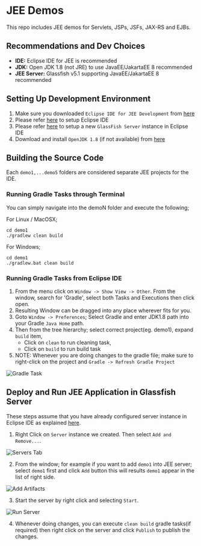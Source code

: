 # JEE Demos
This repo includes JEE demos for Servlets, JSPs, JSFs, JAX-RS and EJBs.

## Recommendations and Dev Choices
* **IDE:** Eclipse IDE for JEE is recommended
* **JDK:** Open JDK 1.8 (not JRE) to use JavaEE/JakartaEE 8 recommended
* **JEE Server:** Glassfish v5.1 supporting JavaEE/JakartaEE 8 recommended

## Setting Up Development Environment

1. Make sure you downloaded `Eclipse IDE for JEE Development` from [here](https://www.eclipse.org/downloads/packages/release/2021-06/r/eclipse-ide-enterprise-java-and-web-developers)
2. Please refer [here](https://github.com/rasika/jee-demo/blob/master/docs/SettingUpEclipseIDEViews.md) to setup Eclipse IDE
3. Please refer [here](https://github.com/rasika/jee-demo/blob/master/docs/SettingUpGlassFish.md) to setup a new `GlassFish Server` instance in Eclipse IDE
4. Download and install `OpenJDK 1.8` (if not available) from [here](https://openjdk.java.net/install/)

## Building the Source Code
Each `demo1,...demo5` folders are considered separate JEE projects for the IDE. 
### Running Gradle Tasks through Terminal
You can simply navigate into the demoN folder and execute the following;

For Linux / MacOSX;

```
cd demo1
./gradlew clean build
```

For Windows;

```
cd demo1
./gradlew.bat clean build
```

### Running Gradle Tasks from Eclipse IDE
1. From the menu click on `Window -> Show View -> Other`. From the window, search for 'Gradle', select both Tasks and Executions then click open. 
2. Resulting Window can be dragged into any place wherever fits for you.
3. Goto `Window -> Preferences`; Select Gradle and enter JDK1.8 path into your Gradle `Java Home` path.
4. Then from the tree hierarchy; select correct project(eg. demo1), expand `build` item, 
   - Click on `clean` to run cleaning task, 
   - Click on `build` to run build task
5. NOTE: Whenever you are doing changes to the gradle file; make sure to right-click on the project and `Gradle -> Refresh Gradle Project`

![Gradle Task](https://github.com/rasika/jee-demo/raw/master/docs/images/gradle-task.png)

## Deploy and Run JEE Application in Glassfish Server
These steps assume that you have already configured server instance in Eclipse IDE as explained [here](https://github.com/rasika/jee-demo/blob/master/docs/SettingUpGlassFish.md).

1. Right Click on `Server` instance we created. Then select `Add and Remove...`. 

![Servers Tab](https://github.com/rasika/jee-demo/raw/master/docs/images/servers-tab.png)

2. From the window; for example if you want to add `demo1` into JEE server; select `demo1` first and click `Add` button this will results `demo1` appear in the list of right side.

![Add Artifacts](https://github.com/rasika/jee-demo/raw/master/docs/images/add-artifacts.png)

3. Start the server by right click and selecting `Start`.

![Run Server](https://github.com/rasika/jee-demo/raw/master/docs/images/run-server.png)

4. Whenever doing changes, you can execute `clean build` gradle tasks(if required) then right click on the server and click `Publish` to publish the changes.
